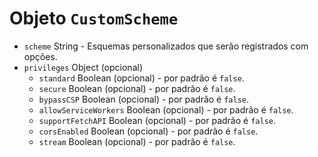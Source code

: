 # Objeto `CustomScheme`

* `scheme` String - Esquemas personalizados que serão registrados com opções.
* `privileges` Object (opcional)
  * `standard` Boolean (opcional) - por padrão é `false`.
  * `secure` Boolean (opcional) - por padrão é `false`.
  * `bypassCSP` Boolean (opcional) - por padrão é `false`.
  * `allowServiceWorkers` Boolean (opcional) - por padrão é `false`.
  * `supportFetchAPI` Boolean (opcional) - por padrão é `false`.
  * `corsEnabled` Boolean (opcional) - por padrão é `false`.
  * `stream` Boolean (opcional) - por padrão é `false`.
